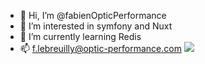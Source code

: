 - 👋 Hi, I’m @fabienOpticPerformance
- 👀 I’m interested in symfony and Nuxt
- 🌱 I’m currently learning Redis
- 📫 f.lebreuilly@optic-performance.com
[![](https://visitcount.itsvg.in/api?id=fabienOpticPerformance&icon=0&color=0)](https://visitcount.itsvg.in)
